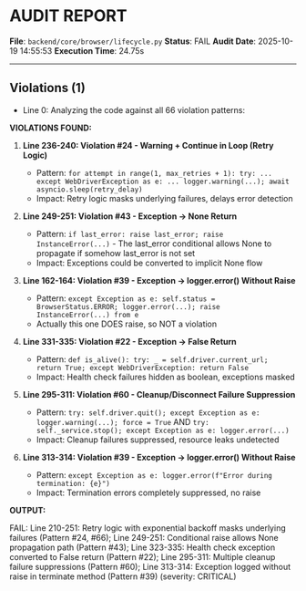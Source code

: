 # AUDIT REPORT

**File**: `backend/core/browser/lifecycle.py`
**Status**: FAIL
**Audit Date**: 2025-10-19 14:55:53
**Execution Time**: 24.75s

---

## Violations (1)

- Line 0: Analyzing the code against all 66 violation patterns:

**VIOLATIONS FOUND:**

1. **Line 236-240: Violation #24 - Warning + Continue in Loop (Retry Logic)**
   - Pattern: `for attempt in range(1, max_retries + 1): try: ... except WebDriverException as e: ... logger.warning(...); await asyncio.sleep(retry_delay)`
   - Impact: Retry logic masks underlying failures, delays error detection

2. **Line 249-251: Violation #43 - Exception → None Return**
   - Pattern: `if last_error: raise last_error; raise InstanceError(...)` - The last_error conditional allows None to propagate if somehow last_error is not set
   - Impact: Exceptions could be converted to implicit None flow

3. **Line 162-164: Violation #39 - Exception → logger.error() Without Raise**
   - Pattern: `except Exception as e: self.status = BrowserStatus.ERROR; logger.error(...); raise InstanceError(...) from e`
   - Actually this one DOES raise, so NOT a violation

4. **Line 331-335: Violation #22 - Exception → False Return**
   - Pattern: `def is_alive(): try: _ = self.driver.current_url; return True; except WebDriverException: return False`
   - Impact: Health check failures hidden as boolean, exceptions masked

5. **Line 295-311: Violation #60 - Cleanup/Disconnect Failure Suppression**
   - Pattern: `try: self.driver.quit(); except Exception as e: logger.warning(...); force = True` AND `try: self._service.stop(); except Exception as e: logger.error(...)`
   - Impact: Cleanup failures suppressed, resource leaks undetected

6. **Line 313-314: Violation #39 - Exception → logger.error() Without Raise**
   - Pattern: `except Exception as e: logger.error(f"Error during termination: {e}")`
   - Impact: Termination errors completely suppressed, no raise

**OUTPUT:**

FAIL: Line 210-251: Retry logic with exponential backoff masks underlying failures (Pattern #24, #66); Line 249-251: Conditional raise allows None propagation path (Pattern #43); Line 323-335: Health check exception converted to False return (Pattern #22); Line 295-311: Multiple cleanup failure suppressions (Pattern #60); Line 313-314: Exception logged without raise in terminate method (Pattern #39)
 (severity: CRITICAL)
